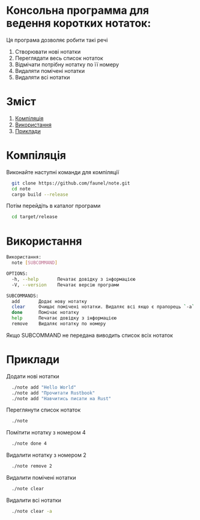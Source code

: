  
# Консольна программа для ведення коротких нотаток:
Ця програма дозволяє робити такі речі
1. Створювати нові нотатки
2. Переглядати весь список нотаток
3. Відмічати потрібну нотатку по її номеру
4. Видаляти помічені нотатки
5. Видаляти всі нотатки


# Зміст  
1. [Компіляція](#Компіляція)  
2. [Використання](#Використання)  
3. [Приклади](#Приклади)  

# Компіляція
Виконайте наступні команди для компіляції

~~~bash  
  git clone https://github.com/faunel/note.git
  cd note
  cargo build --release
~~~

Потім перейдіть в каталог програми
~~~bash 
  cd target/release
~~~

# Використання

~~~bash  
Використання:
  note [SUBCOMMAND]

OPTIONS:
  -h, --help       Печатає довідку з інформацією
  -V, --version    Печатає версію програми

SUBCOMMANDS:
  add       Додає нову нотатку
  clear     Очищає помічені нотатки. Видаляє всі якщо є прапорець `-a`
  done      Помічає нотатку
  help      Печатає довідку з інформацією
  remove    Видаляє нотатку по номеру
~~~

Якщо SUBCOMMAND не передана виводить список всіх нотаток

# Приклади

Додати нові нотатки

~~~bash  
  ./note add "Hello World"
  ./note add "Прочитати Rustbook"
  ./note add "Навчитись писати на Rust"
~~~

Переглянути список нотаток

~~~bash  
  ./note
~~~

Помітити нотатку з номером 4

~~~bash  
  ./note done 4
~~~

Видалити нотатку з номером 2

~~~bash  
  ./note remove 2
~~~

Видалити помічені нотатки

~~~bash  
  ./note clear
~~~

Видалити всі нотатки

~~~bash  
  ./note clear -a
~~~